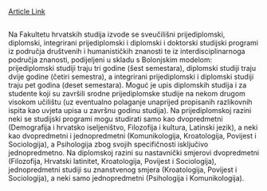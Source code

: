 [Article Link](https://www.fhs.hr/studiji)

## 
Na Fakultetu hrvatskih studija izvode se sveučilišni prijediplomski, diplomski, integrirani prijediplomski i diplomski i doktorski studijski programi iz područja društvenih i humanističkih znanosti te iz interdisciplinarnoga područja znanosti, podijeljeni u skladu s Bolonjskim modelom: prijediplomski studiji traju tri godine (šest semestara), diplomski studiji traju dvije godine (četiri semestra), a integrirani prijediplomski i diplomski studiji traju pet godina (deset semestara). Moguć je upis diplomskih studija i za studente koji su završili srodne prijediplomske studije na nekom drugom visokom učilištu (uz eventualno polaganje unaprijed propisanih razlikovnih ispita kao uvjeta upisa u završnu godinu studija). Na prijediplomskoj razini neki se studijski programi mogu studirati samo kao dvopredmetni (Demografija i hrvatsko iseljeništvo, Filozofija i kultura, Latinski jezik), a neki kao dvopredmetni i jednopredmetni (Komunikologija, Kroatologija, Povijest i Sociologija), a Psihologija zbog svojih specifičnosti isključivo jednopredmetno. Na diplomskoj razini su nastavnički smjerovi dvopredmetni (Filozofija, Hrvatski latinitet, Kroatologija, Povijest i Sociologija), jednopredmetni studiji su znanstvenog smjera (Kroatologija, Povijest i Sociologija), a neki samo jednopredmetni (Psihologija i Komunikologija).
  

